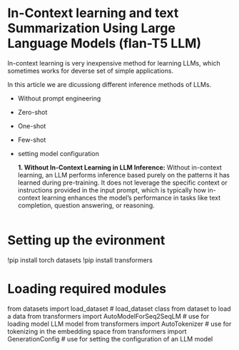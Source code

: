 # In-Context learning and text Summarization Using Large Language Models (flan-T5 LLM)


In-context learning is very inexpensive method for learning LLMs, which sometimes works for deverse set of simple applications.

In this article we are dicussiong different inference methods of LLMs.

- Without prompt engineering
- Zero-shot
- One-shot
- Few-shot
- setting model configuration

  **1. Without In-Context Learning in LLM Inference:**
  Without in-context learning, an LLM performs inference based purely on the patterns it has learned during pre-training. It does not leverage the specific context or instructions provided in the input prompt, which is typically how in-context learning enhances the model’s performance in tasks like text completion, question answering, or reasoning.

  ```python
# Setting up the evironment 
!pip install torch datasets
!pip install transformers


# Loading required modules 
from datasets import load_dataset # load_dataset class from dataset to load a data
from transformers import AutoModelForSeq2SeqLM # use for loading model LLM model 
from transformers import AutoTokenizer  # use for tokenizing in the embedding space
from transformers import GenerationConfig # use for setting the configuration of an LLM model

  
